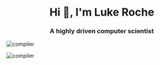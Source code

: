 <h1 align="center">Hi 👋, I'm Luke Roche</h1>
<h3 align="center">A highly driven computer scientist</h3>

<p align="left"> <img src="https://komarev.com/ghpvc/?username=compiler&label=Profile%20views&color=0e75b6&style=flat" alt="compiler" /> </p>
<p><img align="left" src="https://github-readme-stats.vercel.app/api/top-langs?username=compiler&show_icons=true&locale=en&layout=compact" alt="compiler" /></p>

